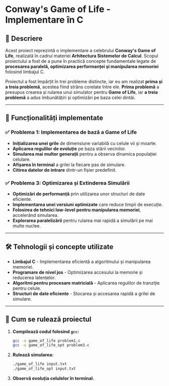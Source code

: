 # Conway's Game of Life - Implementare în C

## 📖 Descriere
Acest proiect reprezintă o implementare a celebrului **Conway's Game of Life**, realizată în cadrul materiei **Arhitectura Sistemelor de Calcul**. Scopul proiectului a fost de a pune în practică concepte fundamentale legate de **procesarea paralelă, optimizarea performanței și manipularea memoriei** folosind limbajul C.

Proiectul a fost împărțit în trei probleme distincte, iar eu am realizat **prima și a treia problemă**, acestea fiind strâns corelate între ele. **Prima problemă** a presupus crearea și rularea unui simulator pentru **Game of Life**, iar **a treia problemă** a adus îmbunătățiri și optimizări pe baza celei dintâi.

---

## 🚀 **Funcționalități implementate**
### ✅ **Problema 1: Implementarea de bază a Game of Life**
-  **Inițializarea unei grile** de dimensiune variabilă cu celule vii și moarte.
-  **Aplicarea regulilor de evoluție** pe baza stării vecinilor.
-  **Simularea mai multor generații** pentru a observa dinamica populației celulare.
-  **Afișarea în terminal** a grilei la fiecare pas de simulare.
-  **Citirea datelor de intrare** dintr-un fișier predefinit.

### ✅ **Problema 3: Optimizarea și Extinderea Simulării**
-  **Optimizări de performanță** prin utilizarea unor structuri de date eficiente.
-  **Implementarea unei versiuni optimizate** care reduce timpii de execuție.
-  **Folosirea de tehnici low-level pentru manipularea memoriei**, accelerând simularea.
-  **Explorarea paralelizării** pentru rularea mai rapidă a simulării pe mai multe nuclee.

---

## 🛠 **Tehnologii și concepte utilizate**
- **Limbajul C** - Implementarea eficientă a algoritmului și manipularea memoriei.
- **Programare de nivel jos** - Optimizarea accesului la memorie și reducerea latențelor.
- **Algoritmi pentru procesare matricială** - Aplicarea regulilor de tranziție pentru celule.
- **Structuri de date eficiente** - Stocarea și accesarea rapidă a grilei de simulare.

---

## 🔧 **Cum se rulează proiectul**
1. **Compilează codul folosind `gcc`:**
   ```sh
   gcc -o game_of_life problem1.c
   gcc -o game_of_life_opt problem3.c
   ```
2. **Rulează simularea:**
   ```sh
   ./game_of_life input.txt
   ./game_of_life_opt input.txt
   ```
3. **Observă evoluția celulelor în terminal.**


